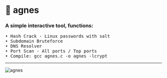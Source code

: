 # :rose: agnes
### A simple interactive tool, functions:
<pre>
• Hash Crack - Linux passwords with salt
• Subdomain Bruteforce
• DNS Resolver
• Port Scan - All ports / Top ports
• Compile: gcc agnes.c -o agnes -lcrypt
</pre><hr>
![agnes](https://user-images.githubusercontent.com/77762068/133262125-e5d2edec-bfb6-475e-83cc-6bac48b94417.png)
